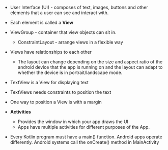 - User Interface (UI) - composes of text, images, buttons and other elements that a user can see and interact with.
- Each element is called a **View**
- ViewGroup - container that view objects can sit in. 
	- ConstraintLayout - arrange views in a flexible way 
- Views have relationships to each other 
	- The layout can change depending on the size and aspect ratio of the android device that the app is running on and the layout can adapt to whether the device is in portrait/landscape mode. 
- TextView is a View for displaying text
- TextViews needs constraints to position the text 
- One way to position a View is with a margin

- **Activities**
	- Provides the window in which your app draws the UI
	- Apps have multiple activities for different purposes of the App.
- Every Kotlin program must have a main() function. Android apps operate differently. Android systems call the onCreate() method in MainActivity
